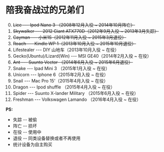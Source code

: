 陪我奋战过的兄弟们
===
0. ~~Lice --- Ipod Nano 3 （2008年12月入役 ~ 2014年10月阵亡）~~
1. ~~Skywalker --- 2012 Giant ATX770D（2012年9月入役 ~ 2013年3月失踪）~~
1. ~~Cayman --- 小米1S（2012年11月入役 ~ 2015年3月退役）~~
2. ~~Roach --- Kindle WP 1（2013年10月入役 ~ 2015年10月退役）~~
3. Lifestealer --- DIY 山地车（2013年10月入役 ~ 在役）
3. Gecko(Ubuntu)/Lizard(Win) --- MSI GE40（2014年2月入役 ~ 在役）
4. ~~Ant --- Suunto Vector （2014年6月入役 ~ 2015年6月退役）~~
4. Snake --- Ipad Mini 3 （2015年1月入役 ~ 在役）
5. Unicorn --- Iphone 6（2015年2月入役 ~ 在役）
6. Snail --- Mac Pro 15'（2015年4月入役 ~ 在役）
8. Dragon --- Ipod shuffle （2015年4月入役 ~ 在役）
7. Spider --- Suunto X-lander Military （2015年6月入役 ~ 在役）
8. Freshman --- Volkswagen Lamando （2016年4月入役 ~ 在役）

**PS:**
+ 失踪 -- 被偷
+ 阵亡 -- 损坏
+ 在役 -- 使用中
+ 退役 -- 同类设备替换或者不再使用
+ 统计设备为自主购买
